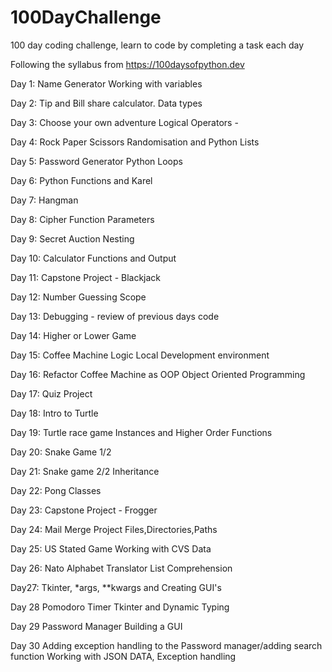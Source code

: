 # 100DayChallenge
100 day coding challenge, learn to code by completing a task each day

Following the syllabus from https://100daysofpython.dev

Day 1: Name Generator
       Working with variables

Day 2: Tip and Bill share calculator.
       Data types

Day 3: Choose your own adventure
      Logical Operators -

Day 4: Rock Paper Scissors
       Randomisation and Python Lists

Day 5: Password Generator
       Python Loops

Day 6: Python Functions and Karel

Day 7: Hangman

Day 8: Cipher
       Function Parameters

Day 9: Secret Auction
       Nesting

Day 10: Calculator
        Functions and Output

Day 11: Capstone Project - Blackjack

Day 12: Number Guessing
        Scope

Day 13: Debugging - review of previous days code

Day 14: Higher or Lower Game

Day 15: Coffee Machine Logic
        Local Development environment

Day 16: Refactor Coffee Machine as OOP
        Object Oriented Programming

Day 17: Quiz Project

Day 18: Intro to Turtle

Day 19: Turtle race game
        Instances and Higher Order Functions

Day 20: Snake Game 1/2

Day 21: Snake game 2/2
        Inheritance

Day 22: Pong
        Classes 

Day 23: Capstone Project -  Frogger

Day 24: Mail Merge Project
        Files,Directories,Paths

Day 25: US Stated Game
        Working with CVS Data

Day 26: Nato Alphabet Translator
        List Comprehension

Day27: 
        Tkinter, *args, **kwargs and Creating GUI's

Day 28  Pomodoro Timer
        Tkinter and Dynamic Typing

Day 29  Password Manager
        Building a GUI

Day 30  Adding exception handling to the Password manager/adding search function
        Working with JSON DATA, Exception handling



